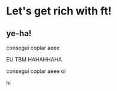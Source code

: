 #  Let's get rich with ft!


## ye-ha!

consegui copiar aeee

EU TBM HAHAHHAHA

consegui copiar aeee 
oi

hi
